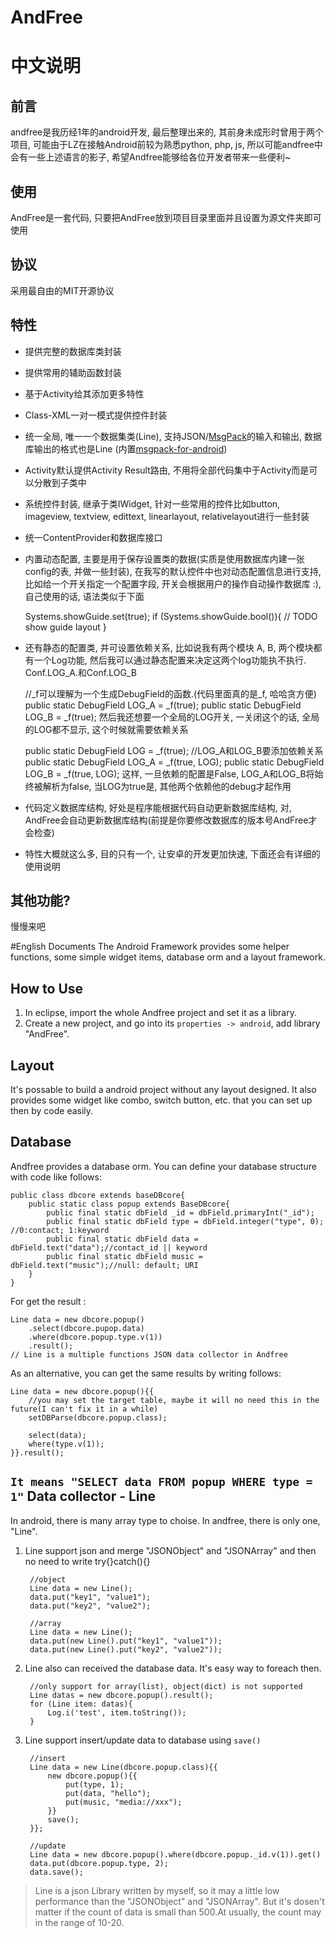 # AndFree  
# 中文说明
前言
---
andfree是我历经1年的android开发, 最后整理出来的, 其前身未成形时曾用于两个项目, 可能由于LZ在接触Android前较为熟悉python, php, js, 所以可能andfree中会有一些上述语言的影子, 希望Andfree能够给各位开发者带来一些便利~

使用
---
AndFree是一套代码, 只要把AndFree放到项目目录里面并且设置为源文件夹即可使用

协议
---
采用最自由的MIT开源协议

特性
---
   - 提供完整的数据库类封装
   - 提供常用的辅助函数封装
   - 基于Activity给其添加更多特性
   - Class-XML一对一模式提供控件封装
   - 统一全局, 唯一一个数据集类(Line), 支持JSON/[MsgPack](http://msgpack.org)的输入和输出, 数据库输出的格式也是Line (内置[msgpack-for-android](https://github.com/chzyer/msgpack-for-android))
   - Activity默认提供Activity Result路由, 不用将全部代码集中于Activity而是可以分散到子类中
   - 系统控件封装, 继承于类IWidget, 针对一些常用的控件比如button, imageview, textview, edittext, linearlayout, relativelayout进行一些封装
   - 统一ContentProvider和数据库接口
   - 内置动态配置, 主要是用于保存设置类的数据(实质是使用数据库内建一张config的表, 并做一些封装), 在我写的默认控件中也对动态配置信息进行支持, 比如给一个开关指定一个配置字段, 开关会根据用户的操作自动操作数据库 :), 自己使用的话, 语法类似于下面
   
   		Systems.showGuide.set(true);
   		if (Systems.showGuide.bool()){
   			// TODO show guide layout
   		}
   - 还有静态的配置类, 并可设置依赖关系, 比如说我有两个模块 A, B, 两个模块都有一个Log功能, 然后我可以通过静态配置来决定这两个log功能执不执行. Conf.LOG_A.和Conf.LOG_B
   	
   		//_f可以理解为一个生成DebugField的函数.(代码里面真的是_f, 哈哈贪方便)
   		public static DebugField LOG_A = _f(true);
   		public static DebugField LOG_B = _f(true);
   	然后我还想要一个全局的LOG开关, 一关闭这个的话, 全局的LOG都不显示, 这个时候就需要依赖关系
   	
   		public static DebugField LOG = _f(true);
   		//LOG_A和LOG_B要添加依赖关系
   		public static DebugField LOG_A = _f(true, LOG);
   		public static DebugField LOG_B = _f(true, LOG);
   	这样, 一旦依赖的配置是False, LOG_A和LOG_B将始终被解析为false, 当LOG为true是, 其他两个依赖他的debug才起作用
   		
   - 代码定义数据库结构, 好处是程序能根据代码自动更新数据库结构, 对, AndFree会自动更新数据库结构(前提是你要修改数据库的版本号AndFree才会检查)
   - 特性大概就这么多, 目的只有一个, 让安卓的开发更加快速, 下面还会有详细的使用说明

其他功能?
-----
慢慢来吧

#English Documents
The Android Framework provides some helper functions, some simple widget items, database orm and a layout framework.

How to Use
---

1. In eclipse, import the whole Andfree project and set it as a library.
2. Create a new project, and go into its ``properties -> android``, add library "AndFree".

Layout
---
It's possable to build a android project without any layout designed. It also provides some widget like combo, switch button, etc. that you can set up then by code easily.

Database
---
Andfree provides a database orm. You can define your database structure with code like follows:

	public class dbcore extends baseDBcore{
		public static class popup extends BaseDBcore{
			public final static dbField _id = dbField.primaryInt("_id");
			public final static dbField type = dbField.integer("type", 0); //0:contact; 1:keyword
			public final static dbField data = dbField.text("data");//contact_id || keyword
			public final static dbField music = dbField.text("music");//null: default; URI
		}
	}

For get the result :

	Line data = new dbcore.popup()
		.select(dbcore.pupop.data)
		.where(dbcore.popup.type.v(1))
		.result();
	// Line is a multiple functions JSON data collector in Andfree


As an alternative, you can get the same results by writing follows:
	
	Line data = new dbcore.popup(){{
		//you may set the target table, maybe it will no need this in the future(I can't fix it in a while)
		setDBParse(dbcore.popup.class);
		
		select(data);
		where(type.v(1));
	}}.result();

``It means "SELECT data FROM popup WHERE type = 1"``
Data collector - Line
---
In android, there is many array type to choise. In andfree, there is only one, "Line".

1. Line support json and merge "JSONObject" and "JSONArray" and then no need to write try{}catch(){} 

		//object
		Line data = new Line();
		data.put("key1", "value1");
		data.put("key2", "value2");
		
		//array
		Line data = new Line();
		data.put(new Line().put("key1", "value1"));
		data.put(new Line().put("key2", "value2"));
		
2. Line also can received the database data. It's easy way to foreach then.

		//only support for array(list), object(dict) is not supported
		Line datas = new dbcore.popup().result();
		for (Line item: datas){
			Log.i('test', item.toString());
		}
3. Line support insert/update data to database using `save()`
	
		//insert
		Line data = new Line(dbcore.popup.class){{
			new dbcore.popup(){{
				put(type, 1);
				put(data, "hello");
				put(music, "media://xxx");
			}}
			save();
		}};
		
		//update
		Line data = new dbcore.popup().where(dbcore.popup._id.v(1)).get()
		data.put(dbcore.popup.type, 2);
		data.save();

> Line is a json Library written by myself, so it may a little low performance than the "JSONObject" and "JSONArray". But it's dosen't matter if the count of data is small than 500.At usually, the count may in the range of 10-20.